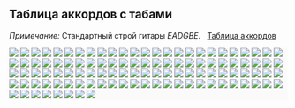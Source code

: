 <!--2023-09-21 20:01:13-->
## Таблица аккордов с табами
*Примечание:* Стандартный строй гитары *EADGBE*. &nbsp; [Таблица аккордов](/posts.html?samouchitel_igry_na_gitare/tablica_akkordov)

<div style="background:#fafafa">
<img src="./Ab.svg">
<img src="./Abm.svg">
<img src="./Ab7.svg">
<img src="./Abm7.svg">
<img src="./Ab6.svg">
<img src="./Abmaj7.svg">
<img src="./Abm6.svg">
<img src="./Abdim.svg">
<img src="./Abaug.svg">
<img src="./A.svg">
<img src="./Am.svg">
<img src="./A7.svg">
<img src="./Am7.svg">
<img src="./A6.svg">
<img src="./Amaj7.svg">
<img src="./Am6.svg">
<img src="./Adim.svg">
<img src="./Aaug.svg">
<img src="./Bb.svg">
<img src="./Bbm.svg">
<img src="./Bb7.svg">
<img src="./Bbm7.svg">
<img src="./Bb6.svg">
<img src="./Bbmaj7.svg">
<img src="./Bbm6.svg">
<img src="./Bbdim.svg">
<img src="./Bbaug.svg">
<img src="./B.svg">
<img src="./Bm.svg">
<img src="./B7.svg">
<img src="./Bm7.svg">
<img src="./B6.svg">
<img src="./Bmaj7.svg">
<img src="./Bm6.svg">
<img src="./Bdim.svg">
<img src="./Baug.svg">
<img src="./C.svg">
<img src="./Cm.svg">
<img src="./C7.svg">
<img src="./Cm7.svg">
<img src="./C6.svg">
<img src="./Cmaj7.svg">
<img src="./Cm6.svg">
<img src="./Cdim.svg">
<img src="./Caug.svg">
<img src="./C_.svg">
<img src="./C_m.svg">
<img src="./C_7.svg">
<img src="./C_m7.svg">
<img src="./C_6.svg">
<img src="./C_maj7.svg">
<img src="./C_m6.svg">
<img src="./C_dim.svg">
<img src="./C_aug.svg">
<img src="./D.svg">
<img src="./Dm.svg">
<img src="./D7.svg">
<img src="./Dm7.svg">
<img src="./D6.svg">
<img src="./Dmaj7.svg">
<img src="./Dm6.svg">
<img src="./Ddim.svg">
<img src="./Daug.svg">
<img src="./Eb.svg">
<img src="./Ebm.svg">
<img src="./Eb7.svg">
<img src="./Ebm7.svg">
<img src="./Eb6.svg">
<img src="./Ebmaj7.svg">
<img src="./Ebm6.svg">
<img src="./Ebdim.svg">
<img src="./Ebaug.svg">
<img src="./E.svg">
<img src="./Em.svg">
<img src="./E7.svg">
<img src="./Em7.svg">
<img src="./E6.svg">
<img src="./Emaj7.svg">
<img src="./Em6.svg">
<img src="./Edim.svg">
<img src="./Eaug.svg">
<img src="./F.svg">
<img src="./Fm.svg">
<img src="./F7.svg">
<img src="./Fm7.svg">
<img src="./F6.svg">
<img src="./Fmaj7.svg">
<img src="./Fm6.svg">
<img src="./Fdim.svg">
<img src="./Faug.svg">
<img src="./F_.svg">
<img src="./F_m.svg">
<img src="./F_7.svg">
<img src="./F_m7.svg">
<img src="./F_6.svg">
<img src="./F_maj7.svg">
<img src="./F_m6.svg">
<img src="./F_dim.svg">
<img src="./F_aug.svg">
<img src="./G.svg">
<img src="./Gm.svg">
<img src="./G7.svg">
<img src="./Gm7.svg">
<img src="./G6.svg">
<img src="./Gmaj7.svg">
<img src="./Gm6.svg">
<img src="./Gdim.svg">
<img src="./Gaug.svg">
</div>